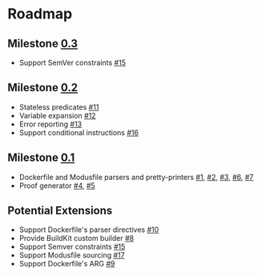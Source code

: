 # Roadmap

## Milestone [0.3](https://github.com/mechtaev/modus/milestone/2)

- Support SemVer constraints [#15](https://github.com/mechtaev/modus/issues/15)
 
## Milestone [0.2](https://github.com/mechtaev/modus/milestone/2)

- Stateless predicates [#11](https://github.com/mechtaev/modus/issues/11)
- Variable expansion [#12](https://github.com/mechtaev/modus/issues/12)
- Error reporting [#13](https://github.com/mechtaev/modus/issues/13)
- Support conditional instructions [#16](https://github.com/mechtaev/modus/issues/16)

## Milestone [0.1](https://github.com/mechtaev/modus/milestone/1)

- Dockerfile and Modusfile parsers and pretty-printers [#1](https://github.com/mechtaev/modus/issues/1), [#2](https://github.com/mechtaev/modus/issues/2), [#3](https://github.com/mechtaev/modus/issues/3), [#6](https://github.com/mechtaev/modus/issues/6), [#7](https://github.com/mechtaev/modus/issues/7)
- Proof generator [#4](https://github.com/mechtaev/modus/issues/4), [#5](https://github.com/mechtaev/modus/issues/5)

## Potential Extensions

- Support Dockerfile's parser directives [#10](https://github.com/mechtaev/modus/issues/10)
- Provide BuildKit custom builder [#8](https://github.com/mechtaev/modus/issues/8)
- Support Semver constraints [#15](https://github.com/mechtaev/modus/issues/15)
- Support Modusfile sourcing [#17](https://github.com/mechtaev/modus/issues/17)
- Support Dockerfile's ARG [#9](https://github.com/mechtaev/modus/issues/9)
